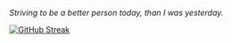 _Striving to be a better person today, than I was yesterday._

[![GitHub Streak](https://github-readme-streak-stats.herokuapp.com/?user=samharrell24)](https://git.io/streak-stats)
